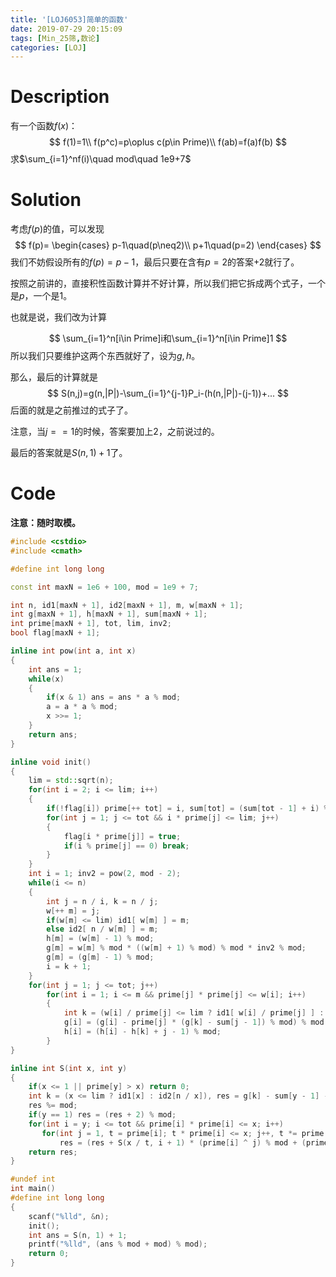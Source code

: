 ```yaml
---
title: '[LOJ6053]简单的函数'
date: 2019-07-29 20:15:09
tags: [Min_25筛,数论]
categories: [LOJ]
---
```


# Description

有一个函数$f(x)$：
$$
f(1)=1\\
f(p^c)=p\oplus c(p\in Prime)\\
f(ab)=f(a)f(b)
$$
求$\sum_{i=1}^nf(i)\quad mod\quad 1e9+7$

<!--more-->

# Solution

考虑$f(p)$的值，可以发现
$$
f(p)=
\begin{cases}
p-1\quad(p\neq2)\\
p+1\quad(p=2)
\end{cases}
$$
我们不妨假设所有的$f(p)=p-1$，最后只要在含有$p=2$的答案$+2$就行了。

按照之前讲的，直接积性函数计算并不好计算，所以我们把它拆成两个式子，一个是$p$，一个是$1$。

也就是说，我们改为计算

$$
\sum_{i=1}^n[i\in Prime]i和\sum_{i=1}^n[i\in Prime]1
$$
所以我们只要维护这两个东西就好了，设为$g,h$。

那么，最后的计算就是
$$
S(n,j)=g(n,|P|)-\sum_{i=1}^{j-1}P_i-(h(n,|P|)-(j-1))+...
$$
后面的就是之前推过的式子了。

注意，当$j==1$的时候，答案要加上$2$，之前说过的。

最后的答案就是$S(n,1)+1$了。

# Code

**注意：随时取模。**

```c++
#include <cstdio>
#include <cmath>

#define int long long

const int maxN = 1e6 + 100, mod = 1e9 + 7;

int n, id1[maxN + 1], id2[maxN + 1], m, w[maxN + 1];
int g[maxN + 1], h[maxN + 1], sum[maxN + 1];
int prime[maxN + 1], tot, lim, inv2;
bool flag[maxN + 1];

inline int pow(int a, int x)
{
    int ans = 1;
    while(x)
    {
        if(x & 1) ans = ans * a % mod;
        a = a * a % mod;
        x >>= 1;
    }
    return ans;
}

inline void init()
{
    lim = std::sqrt(n);
    for(int i = 2; i <= lim; i++)
    {
        if(!flag[i]) prime[++ tot] = i, sum[tot] = (sum[tot - 1] + i) % mod;
        for(int j = 1; j <= tot && i * prime[j] <= lim; j++)
        {
            flag[i * prime[j]] = true;
            if(i % prime[j] == 0) break;
        }
    }
    int i = 1; inv2 = pow(2, mod - 2);
    while(i <= n)
    {
        int j = n / i, k = n / j;
        w[++ m] = j;
        if(w[m] <= lim) id1[ w[m] ] = m;
        else id2[ n / w[m] ] = m;
        h[m] = (w[m] - 1) % mod;
        g[m] = w[m] % mod * ((w[m] + 1) % mod) % mod * inv2 % mod;
        g[m] = (g[m] - 1) % mod;
        i = k + 1;
    }
    for(int j = 1; j <= tot; j++)
        for(int i = 1; i <= m && prime[j] * prime[j] <= w[i]; i++)
        {
            int k = (w[i] / prime[j] <= lim ? id1[ w[i] / prime[j] ] : id2[ n / (w[i] / prime[j]) ]);
            g[i] = (g[i] - prime[j] * (g[k] - sum[j - 1]) % mod) % mod;
            h[i] = (h[i] - h[k] + j - 1) % mod;
        }
}

inline int S(int x, int y)
{
    if(x <= 1 || prime[y] > x) return 0;
    int k = (x <= lim ? id1[x] : id2[n / x]), res = g[k] - sum[y - 1] - (h[k] - (y - 1));
    res %= mod;
    if(y == 1) res = (res + 2) % mod;
    for(int i = y; i <= tot && prime[i] * prime[i] <= x; i++) 
       for(int j = 1, t = prime[i]; t * prime[i] <= x; j++, t *= prime[i])
           res = (res + S(x / t, i + 1) * (prime[i] ^ j) % mod + (prime[i] ^ (j + 1)) % mod) % mod;
    return res;
}

#undef int
int main()
#define int long long
{
    scanf("%lld", &n);
    init();
    int ans = S(n, 1) + 1;
    printf("%lld", (ans % mod + mod) % mod);
    return 0;
}
```


